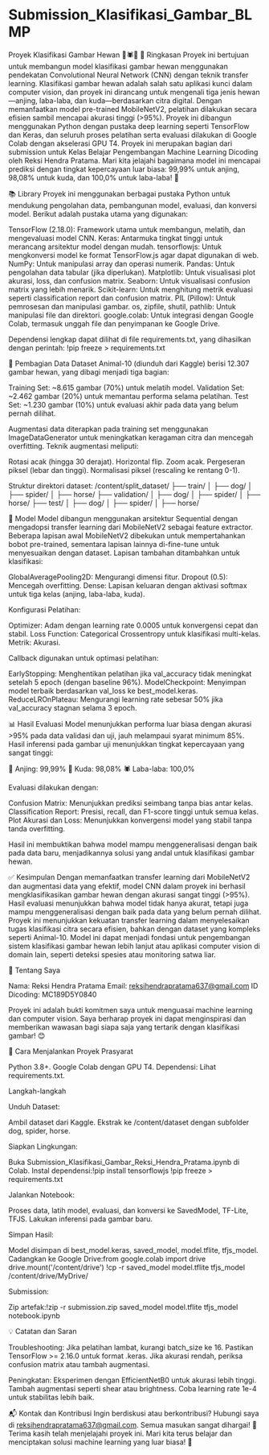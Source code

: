# Submission_Klasifikasi_Gambar_BLMP
Proyek Klasifikasi Gambar Hewan 🐶🕷️🐎
📝 Ringkasan
Proyek ini bertujuan untuk membangun model klasifikasi gambar hewan menggunakan pendekatan Convolutional Neural Network (CNN) dengan teknik transfer learning. Klasifikasi gambar hewan adalah salah satu aplikasi kunci dalam computer vision, dan proyek ini dirancang untuk mengenali tiga jenis hewan—anjing, laba-laba, dan kuda—berdasarkan citra digital. Dengan memanfaatkan model pre-trained MobileNetV2, pelatihan dilakukan secara efisien sambil mencapai akurasi tinggi (>95%). Proyek ini dibangun menggunakan Python dengan pustaka deep learning seperti TensorFlow dan Keras, dan seluruh proses pelatihan serta evaluasi dilakukan di Google Colab dengan akselerasi GPU T4.
Proyek ini merupakan bagian dari submission untuk Kelas Belajar Pengembangan Machine Learning Dicoding oleh Reksi Hendra Pratama. Mari kita jelajahi bagaimana model ini mencapai prediksi dengan tingkat kepercayaan luar biasa: 99,99% untuk anjing, 98,08% untuk kuda, dan 100,0% untuk laba-laba! 🎉

📚 Library
Proyek ini menggunakan berbagai pustaka Python untuk mendukung pengolahan data, pembangunan model, evaluasi, dan konversi model. Berikut adalah pustaka utama yang digunakan:

TensorFlow (2.18.0): Framework utama untuk membangun, melatih, dan mengevaluasi model CNN.
Keras: Antarmuka tingkat tinggi untuk merancang arsitektur model dengan mudah.
tensorflowjs: Untuk mengkonversi model ke format TensorFlow.js agar dapat digunakan di web.
NumPy: Untuk manipulasi array dan operasi numerik.
Pandas: Untuk pengolahan data tabular (jika diperlukan).
Matplotlib: Untuk visualisasi plot akurasi, loss, dan confusion matrix.
Seaborn: Untuk visualisasi confusion matrix yang lebih menarik.
Scikit-learn: Untuk menghitung metrik evaluasi seperti classification report dan confusion matrix.
PIL (Pillow): Untuk pemrosesan dan manipulasi gambar.
os, zipfile, shutil, pathlib: Untuk manipulasi file dan direktori.
google.colab: Untuk integrasi dengan Google Colab, termasuk unggah file dan penyimpanan ke Google Drive.

Dependensi lengkap dapat dilihat di file requirements.txt, yang dihasilkan dengan perintah:
!pip freeze > requirements.txt


📂 Pembagian Data
Dataset Animal-10 (diunduh dari Kaggle) berisi 12.307 gambar hewan, yang dibagi menjadi tiga bagian:

Training Set: ~8.615 gambar (70%) untuk melatih model.
Validation Set: ~2.462 gambar (20%) untuk memantau performa selama pelatihan.
Test Set: ~1.230 gambar (10%) untuk evaluasi akhir pada data yang belum pernah dilihat.

Augmentasi data diterapkan pada training set menggunakan ImageDataGenerator untuk meningkatkan keragaman citra dan mencegah overfitting. Teknik augmentasi meliputi:

Rotasi acak (hingga 30 derajat).
Horizontal flip.
Zoom acak.
Pergeseran piksel (lebar dan tinggi).
Normalisasi piksel (rescaling ke rentang 0-1).

Struktur direktori dataset:
/content/split_dataset/
├── train/
│   ├── dog/
│   ├── spider/
│   ├── horse/
├── validation/
│   ├── dog/
│   ├── spider/
│   ├── horse/
├── test/
│   ├── dog/
│   ├── spider/
│   ├── horse/


🧠 Model
Model dibangun menggunakan arsitektur Sequential dengan mengadopsi transfer learning dari MobileNetV2 sebagai feature extractor. Beberapa lapisan awal MobileNetV2 dibekukan untuk mempertahankan bobot pre-trained, sementara lapisan lainnya di-fine-tune untuk menyesuaikan dengan dataset. Lapisan tambahan ditambahkan untuk klasifikasi:

GlobalAveragePooling2D: Mengurangi dimensi fitur.
Dropout (0.5): Mencegah overfitting.
Dense: Lapisan keluaran dengan aktivasi softmax untuk tiga kelas (anjing, laba-laba, kuda).

Konfigurasi Pelatihan:

Optimizer: Adam dengan learning rate 0.0005 untuk konvergensi cepat dan stabil.
Loss Function: Categorical Crossentropy untuk klasifikasi multi-kelas.
Metrik: Akurasi.

Callback digunakan untuk optimasi pelatihan:

EarlyStopping: Menghentikan pelatihan jika val_accuracy tidak meningkat setelah 5 epoch (dengan baseline 96%).
ModelCheckpoint: Menyimpan model terbaik berdasarkan val_loss ke best_model.keras.
ReduceLROnPlateau: Mengurangi learning rate sebesar 50% jika val_accuracy stagnan selama 3 epoch.


📊 Hasil Evaluasi
Model menunjukkan performa luar biasa dengan akurasi >95% pada data validasi dan uji, jauh melampaui syarat minimum 85%. Hasil inferensi pada gambar uji menunjukkan tingkat kepercayaan yang sangat tinggi:

🐶 Anjing: 99,99%
🐎 Kuda: 98,08%
🕷️ Laba-laba: 100,0%

Evaluasi dilakukan dengan:

Confusion Matrix: Menunjukkan prediksi seimbang tanpa bias antar kelas.
Classification Report: Presisi, recall, dan F1-score tinggi untuk semua kelas.
Plot Akurasi dan Loss: Menunjukkan konvergensi model yang stabil tanpa tanda overfitting.

Hasil ini membuktikan bahwa model mampu menggeneralisasi dengan baik pada data baru, menjadikannya solusi yang andal untuk klasifikasi gambar hewan.

✅ Kesimpulan
Dengan memanfaatkan transfer learning dari MobileNetV2 dan augmentasi data yang efektif, model CNN dalam proyek ini berhasil mengklasifikasikan gambar hewan dengan akurasi sangat tinggi (>95%). Hasil evaluasi menunjukkan bahwa model tidak hanya akurat, tetapi juga mampu menggeneralisasi dengan baik pada data yang belum pernah dilihat. Proyek ini menunjukkan kekuatan transfer learning dalam menyelesaikan tugas klasifikasi citra secara efisien, bahkan dengan dataset yang kompleks seperti Animal-10.
Model ini dapat menjadi fondasi untuk pengembangan sistem klasifikasi gambar hewan lebih lanjut atau aplikasi computer vision di domain lain, seperti deteksi spesies atau monitoring satwa liar.

🙋 Tentang Saya

Nama: Reksi Hendra Pratama
Email: reksihendrapratama637@gmail.com
ID Dicoding: MC189D5Y0840

Proyek ini adalah bukti komitmen saya untuk menguasai machine learning dan computer vision. Saya berharap proyek ini dapat menginspirasi dan memberikan wawasan bagi siapa saja yang tertarik dengan klasifikasi gambar! 😊

🚀 Cara Menjalankan Proyek
Prasyarat

Python 3.8+.
Google Colab dengan GPU T4.
Dependensi: Lihat requirements.txt.

Langkah-langkah

Unduh Dataset:

Ambil dataset dari Kaggle.
Ekstrak ke /content/dataset dengan subfolder dog, spider, horse.


Siapkan Lingkungan:

Buka Submission_Klasifikasi_Gambar_Reksi_Hendra_Pratama.ipynb di Colab.
Instal dependensi:!pip install tensorflowjs
!pip freeze > requirements.txt




Jalankan Notebook:

Proses data, latih model, evaluasi, dan konversi ke SavedModel, TF-Lite, TFJS.
Lakukan inferensi pada gambar baru.


Simpan Hasil:

Model disimpan di best_model.keras, saved_model, model.tflite, tfjs_model.
Cadangkan ke Google Drive:from google.colab import drive
drive.mount('/content/drive')
!cp -r saved_model model.tflite tfjs_model /content/drive/MyDrive/




Submission:

Zip artefak:!zip -r submission.zip saved_model model.tflite tfjs_model notebook.ipynb






💡 Catatan dan Saran

Troubleshooting:
Jika pelatihan lambat, kurangi batch_size ke 16.
Pastikan TensorFlow >= 2.16.0 untuk format .keras.
Jika akurasi rendah, periksa confusion matrix atau tambah augmentasi.


Peningkatan:
Eksperimen dengan EfficientNetB0 untuk akurasi lebih tinggi.
Tambah augmentasi seperti shear atau brightness.
Coba learning rate 1e-4 untuk stabilitas lebih baik.




📬 Kontak dan Kontribusi
Ingin berdiskusi atau berkontribusi? Hubungi saya di reksihendrapratama637@gmail.com. Semua masukan sangat dihargai! 🙌
Terima kasih telah menjelajahi proyek ini. Mari kita terus belajar dan menciptakan solusi machine learning yang luar biasa! 🚀
